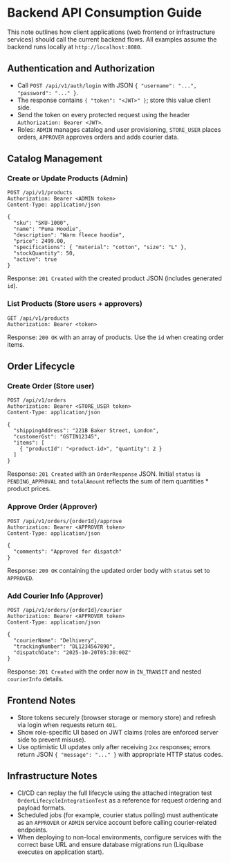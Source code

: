 # Backend API Consumption Guide

This note outlines how client applications (web frontend or infrastructure services) should call the current backend flows. All examples assume the backend runs locally at `http://localhost:8080`.

## Authentication and Authorization

- Call `POST /api/v1/auth/login` with JSON `{ "username": "...", "password": "..." }`.
- The response contains `{ "token": "<JWT>" }`; store this value client side.
- Send the token on every protected request using the header `Authorization: Bearer <JWT>`.
- Roles: `ADMIN` manages catalog and user provisioning, `STORE_USER` places orders, `APPROVER` approves orders and adds courier data.

## Catalog Management

### Create or Update Products (Admin)

```
POST /api/v1/products
Authorization: Bearer <ADMIN token>
Content-Type: application/json

{
  "sku": "SKU-1000",
  "name": "Puma Hoodie",
  "description": "Warm fleece hoodie",
  "price": 2499.00,
  "specifications": { "material": "cotton", "size": "L" },
  "stockQuantity": 50,
  "active": true
}
```

Response: `201 Created` with the created product JSON (includes generated `id`).

### List Products (Store users + approvers)

```
GET /api/v1/products
Authorization: Bearer <token>
```

Response: `200 OK` with an array of products. Use the `id` when creating order items.

## Order Lifecycle

### Create Order (Store user)

```
POST /api/v1/orders
Authorization: Bearer <STORE_USER token>
Content-Type: application/json

{
  "shippingAddress": "221B Baker Street, London",
  "customerGst": "GSTIN12345",
  "items": [
    { "productId": "<product-id>", "quantity": 2 }
  ]
}
```

Response: `201 Created` with an `OrderResponse` JSON. Initial `status` is `PENDING_APPROVAL` and `totalAmount` reflects the sum of item quantities \* product prices.

### Approve Order (Approver)

```
POST /api/v1/orders/{orderId}/approve
Authorization: Bearer <APPROVER token>
Content-Type: application/json

{
  "comments": "Approved for dispatch"
}
```

Response: `200 OK` containing the updated order body with `status` set to `APPROVED`.

### Add Courier Info (Approver)

```
POST /api/v1/orders/{orderId}/courier
Authorization: Bearer <APPROVER token>
Content-Type: application/json

{
  "courierName": "Delhivery",
  "trackingNumber": "DL1234567890",
  "dispatchDate": "2025-10-20T05:30:00Z"
}
```

Response: `201 Created` with the order now in `IN_TRANSIT` and nested `courierInfo` details.

## Frontend Notes

- Store tokens securely (browser storage or memory store) and refresh via login when requests return `401`.
- Show role-specific UI based on JWT claims (roles are enforced server side to prevent misuse).
- Use optimistic UI updates only after receiving `2xx` responses; errors return JSON `{ "message": "..." }` with appropriate HTTP status codes.

## Infrastructure Notes

- CI/CD can replay the full lifecycle using the attached integration test `OrderLifecycleIntegrationTest` as a reference for request ordering and payload formats.
- Scheduled jobs (for example, courier status polling) must authenticate as an `APPROVER` or `ADMIN` service account before calling courier-related endpoints.
- When deploying to non-local environments, configure services with the correct base URL and ensure database migrations run (Liquibase executes on application start).
